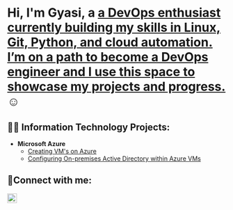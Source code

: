 <h1>Hi, I'm Gyasi, a <a href="https://www.linkedin.com/in/gyasi-folborg"> a DevOps enthusiast currently building my skills in Linux, Git, Python, and cloud automation. I’m on a path to become a DevOps engineer and I use this space to showcase my projects and progress.</a>☺</h1>

<h2>👨‍💻 Information Technology Projects:</h2>

- <b>Microsoft Azure</b>
  - [Creating VM's on Azure](https://github.com/Gfolborg/Creating-Azure-Virtual-Machines)
  - [Configuring On-premises Active Directory within Azure VMs](https://github.com/gfolborg/configure-ad)

<h2>🤳Connect with me:</h2>


[<img align="left" alt="Josh | LinkedIn" width="22px" src="https://cdn.jsdelivr.net/npm/simple-icons@v3/icons/linkedin.svg" />][linkedin]



[linkedin]: https://linkedin.com/in/gyasi-folborg
